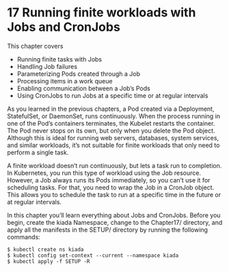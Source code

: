 # 17 Running finite workloads with Jobs and CronJobs

This chapter covers
* Running finite tasks with Jobs
* Handling Job failures
* Parameterizing Pods created through a Job
* Processing items in a work queue
* Enabling communication between a Job’s Pods
* Using CronJobs to run Jobs at a specific time or at regular intervals

As you learned in the previous chapters, a Pod created via a Deployment, StatefulSet, or DaemonSet, runs continuously. When the process running in one of the Pod’s containers terminates, the Kubelet restarts the container. The Pod never stops on its own, but only when you delete the Pod object. Although this is ideal for running web servers, databases, system services, and similar workloads, it’s not suitable for finite workloads that only need to perform a single task.

A finite workload doesn’t run continuously, but lets a task run to completion. In Kubernetes, you run this type of workload using the Job resource. However, a Job always runs its Pods immediately, so you can’t use it for scheduling tasks. For that, you need to wrap the Job in a CronJob object. This allows you to schedule the task to run at a specific time in the future or at regular intervals.

In this chapter you’ll learn everything about Jobs and CronJobs. Before you begin, create the kiada Namespace, change to the Chapter17/ directory, and apply all the manifests in the SETUP/ directory by running the following commands:

```shell
$ kubectl create ns kiada
$ kubectl config set-context --current --namespace kiada
$ kubectl apply -f SETUP -R
```
